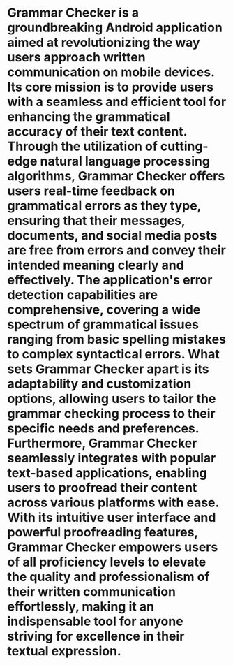 # Grammar Checker is a groundbreaking Android application aimed at revolutionizing the way users approach written communication on mobile devices. Its core mission is to provide users with a seamless and efficient tool for enhancing the grammatical accuracy of their text content. Through the utilization of cutting-edge natural language processing algorithms, Grammar Checker offers users real-time feedback on grammatical errors as they type, ensuring that their messages, documents, and social media posts are free from errors and convey their intended meaning clearly and effectively. The application's error detection capabilities are comprehensive, covering a wide spectrum of grammatical issues ranging from basic spelling mistakes to complex syntactical errors. What sets Grammar Checker apart is its adaptability and customization options, allowing users to tailor the grammar checking process to their specific needs and preferences. Furthermore, Grammar Checker seamlessly integrates with popular text-based applications, enabling users to proofread their content across various platforms with ease. With its intuitive user interface and powerful proofreading features, Grammar Checker empowers users of all proficiency levels to elevate the quality and professionalism of their written communication effortlessly, making it an indispensable tool for anyone striving for excellence in their textual expression. 
